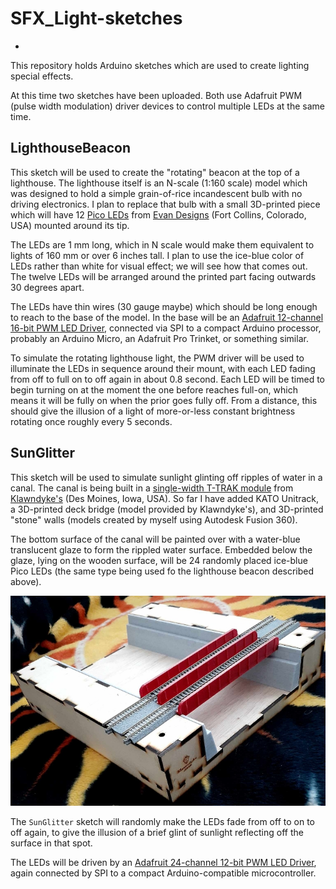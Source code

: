 # SFX_Light-sketches #
-
This repository holds Arduino sketches which are used to create lighting special effects.

At this time two sketches have been uploaded.  Both use Adafruit PWM (pulse width modulation) driver devices to control multiple LEDs at the same time.

## LighthouseBeacon ##
This sketch will be used to create the "rotating" beacon at the top of a lighthouse.  The lighthouse itself is an N-scale (1:160 scale) model which was designed to hold a simple grain-of-rice incandescent bulb with no driving electronics.  I plan to replace that bulb with a small 3D-printed piece which will have 12 [Pico LEDs](https://evandesigns.com/products/chip-nano-pico-leds?variant=39985935646768) from [Evan Designs](https://evandesigns.com/) (Fort Collins, Colorado, USA) mounted around its tip.

The LEDs are 1 mm long, which in N scale would make them equivalent to lights of 160 mm or over 6 inches tall.  I plan to use the ice-blue color of LEDs rather than white for visual effect; we will see how that comes out.  The twelve LEDs will be arranged around the printed part facing outwards 30 degrees apart.

The LEDs have thin wires (30 gauge maybe) which should be long enough to reach to the base of the model.  In the base will be an [Adafruit 12-channel 16-bit PWM LED Driver](https://www.adafruit.com/product/1455), connected via SPI to a compact Arduino processor, probably an Arduino Micro, an Adafruit Pro Trinket, or something similar.

To simulate the rotating lighthouse light, the PWM driver will be used to illuminate the LEDs in sequence around their mount, with each LED fading from off to full on to off again in about 0.8 second.  Each LED will be timed to begin turning on at the moment the one before reaches full-on, which means it will be fully on when the prior goes fully off.  From a distance, this should give the illusion of a light of more-or-less constant brightness rotating once roughly every 5 seconds.

## SunGlitter ##
This sketch will be used to simulate sunlight glinting off ripples of water in a canal.  The canal is being built in a [single-width T-TRAK module](https://klawndyke.com/catalog/index.php?main_page=product_info&cPath=4&products_id=20) from [Klawndyke's](https://klawndyke.com/catalog/) (Des Moines, Iowa, USA).  So far I have added KATO Unitrack, a 3D-printed deck bridge (model provided by Klawndyke's), and 3D-printed "stone" walls (models created by myself using Autodesk Fusion 360).

The bottom surface of the canal will be painted over with a water-blue translucent glaze to form the rippled water surface.  Embedded below the glaze, lying on the wooden surface, will be 24 randomly placed ice-blue Pico LEDs (the same type being used fo the lighthouse beacon described above).

![](images/canal-module-smaller.jpg)

The `SunGlitter` sketch will randomly make the LEDs fade from off to on to off again, to give the illusion of a brief glint of sunlight reflecting off the surface in that spot.

The LEDs will be driven by an [Adafruit 24-channel 12-bit PWM LED Driver](https://www.adafruit.com/product/1429), again connected by SPI to a compact Arduino-compatible microcontroller.